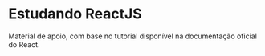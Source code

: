 <!--[![Deploy](https://www.herokucdn.com/deploy/button.png)](https://heroku.com/deploy)-->

<!--# React Tutorial-->

<!--This is the React comment box example from [the React tutorial](http://facebook.github.io/react/docs/tutorial.html).-->

# Estudando ReactJS

Material de apoio, com base no tutorial disponível na documentação oficial do React.

<!--## To use-->

<!--There are several simple server implementations included. They all serve static files from `public/` and handle requests to `/api/comments` to fetch or add data. Start a server with one of the following:-->

<!--### Node-->

<!--```sh-->
<!--npm install-->
<!--node server.js-->
<!--```-->

<!--### Python-->

<!--```sh-->
<!--pip install -r requirements.txt-->
<!--python server.py-->
<!--```-->

<!--### Ruby-->
<!--```sh-->
<!--ruby server.rb-->
<!--```-->

<!--### PHP-->
<!--```sh-->
<!--php server.php-->
<!--```-->

<!--### Go-->
<!--```sh-->
<!--go run server.go-->
<!--```-->

<!--### Perl-->

<!--```sh-->
<!--cpan Mojolicious-->
<!--perl server.pl-->
<!--```-->

<!--And visit <http://localhost:3000/>. Try opening multiple tabs!-->

<!--## Changing the port-->

<!--You can change the port number by setting the `$PORT` environment variable before invoking any of the scripts above, e.g.,-->

<!--```sh-->
<!--PORT=3001 node server.js-->
<!--```-->
